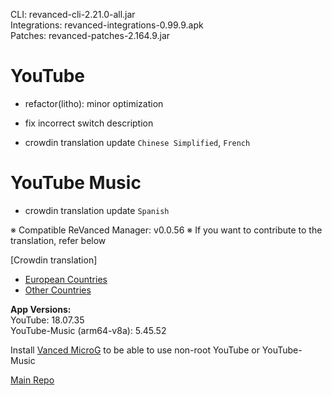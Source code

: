 CLI: revanced-cli-2.21.0-all.jar  
Integrations: revanced-integrations-0.99.9.apk  
Patches: revanced-patches-2.164.9.jar  

YouTube
==
- refactor(litho): minor optimization
- fix incorrect switch description

- crowdin translation update
`Chinese Simplified`, `French`


YouTube Music
==
- crowdin translation update
`Spanish`

※ Compatible ReVanced Manager: v0.0.56
※ If you want to contribute to the translation, refer below

[Crowdin translation]
- [European Countries](https://crowdin.com/project/revancedextendedeu)
- [Other Countries](https://crowdin.com/project/revancedextended)
  
**App Versions:**  
YouTube: 18.07.35  
YouTube-Music (arm64-v8a): 5.45.52  

Install [Vanced MicroG](https://github.com/inotia00/VancedMicroG/releases) to be able to use non-root YouTube or YouTube-Music  

[Main Repo](https://github.com/NoName-exe/revanced-extended-mnml)  
